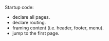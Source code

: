 Startup code:

- declare all pages.
- declare routing.
- framing content (i.e. header, footer, menu).
- jump to the first page.

